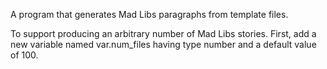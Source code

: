 A program that generates Mad Libs paragraphs from template files.

To support producing an arbitrary number of Mad Libs stories. First, add a new variable named var.num_files having type number and a default value of 100.
